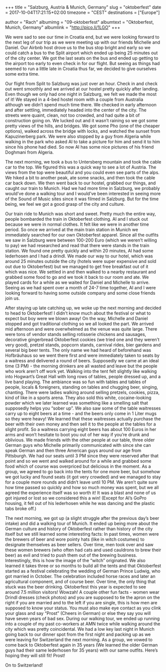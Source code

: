 +++
title = "Salzburg, Austria & Munich, Germany"
slug = "oktoberfest"
date = 2017-10-04T17:21:15+02:00
timezone = "CEST"
destinations = ["Europe"]

author = "Rach"
albumimg = "09-oktoberfest"
albumtext = "Oktoberfest, Munich, Germany"
albumlink = "http://pico.li/1LGO"
+++

We were sad to see our time in Croatia end, but we were looking forward to the next leg of our trip as we were meeting up with our friends Michelle and Daniel. Our Airbnb host drove us to the bus stop bright and early so we could catch a bus to the Split airport which ended up being 25 minutes out of the city center. We got the last seats on the bus and ended up getting to the airport too early to even check in for our flight. But seeing as things had seemed to run a little late in Croatia thus far, we decided to give ourselves some extra time.

Our flight from Split to Salzburg was just over an hour. Check in and check out went smoothly and we arrived at our hostel pretty quickly after landing. Even though we only had one night in Salzburg, we felt we made the most of it! We stayed in a 4-bed hostel room with a couple from Australia although we didn’t spend much time there. We checked in early afternoon and after settling, immediately headed into the center of the city. The streets were quaint, clean, not too crowded, and had quite a bit of construction going on. We lucked out and it wasn’t raining so we got some pretty views of the hills, and bridges. We got some Pho (one of the cheaper options), walked across the bridge with locks, and watched the sunset from Kapuzinerberg park. We were also stopped by a guy from Algeria while walking in the park who asked Al to take a picture for him and send it to him since his phone had died. So now Al has some nice pictures of his friend Doghmani from Algeria.

The next morning, we took a bus to Untersberg mountain and took the cable car to the top. We figured this was a quick way to see a lot of Austria. The views from the top were beautiful and you could even see parts of the alps. We hiked a bit to another peak, ate some snacks, and then took the cable car back down. We then went back to our hostel, grabbed our things, and caught our train to Munich. Had we had more time in Salzburg, we probably would’ve done a walking tour and I would’ve been interested in seeing more of the Sound of Music sites since it was filmed in Salzburg. But for the time being, we feel we got a good grasp of the city and culture.

Our train ride to Munich was short and sweet. Pretty much the entire way, people bombarded the train in Oktoberfest clothing. Al and I stuck out because we were in normal clothes. It felt like we were in another time period. So once we arrived at the main train station in Munich we immediately searched for our own Oktoberfest apparel. Since all the outfits we saw in Salzburg were between 100-200 Euro (which we weren’t willing to pay) we had researched and read that there were stands in the train station. We found one pretty quickly and within 20 minutes, Al had some lederhosen and I had a drindl. We made our way to our hotel, which was around 25 minutes outside the city (hotels were super expensive and sold out due to Oktoberfest) but we managed to get free breakfast out of it which was nice. We settled in and then walked to a nearby restaurant and grabbed some food to go and we took it back to our room and ate. We played cards for a while as we waited for Daniel and Michelle to arrive. Seeing as we had spent over a month of 24-7 time together, Al and I were looking forward to having some outside company and some close friends join us.

After staying up late catching up, we woke up the next morning and decided to head to Oktoberfest! I didn’t know much about the festival or what to expect but boy were we blown away! On the way, Michelle and Daniel stopped and got traditional clothing so we all looked the part. We arrived mid afternoon and were overwhelmed as the venue was quite large. There were tons of vendor stands selling rotisserie chickens and sausages, decorative gingerbread Oktoberfest cookies (we tried one and they weren’t very good), pretzel stands, popcorn stands, carnival rides, bier gardens and several big beer tents. The only name we had heard of beforehand was Hofbräuhaus so we went there first and were immediately taken to seats by a waitress and delivered a round of beers. Supposedly we came at an ideal time (3 PM) - the morning drinkers are all wasted and leave but the people who work aren’t off work yet. Walking into the tent felt slightly like walking into Hogwart’s Great Hall with long rows of tables, people dressed up, and a live band playing. The ambiance was so fun with tables and tables of people, locals & foreigners, standing on tables and chugging beer, singing, chanting. There were ladies walking around selling pretzels, cookies, pizza, kind of like in a sports arena. They also sold this white, cocaine-looking powder which we later learned was something like a smelling salt that supposedly helps you “sober up”. We also saw some of the table waitresses carry up to eight beers at a time - and the beers only come in 1 Liter mugs so they were heavy! We learned that these waitresses actually purchase the beer with their own money and then sell it to the people at the tables for a slight profit. So a waitress carrying eight beers has about 100 Euros in her arms and won’t hesitate to boot you out of her way if you’re drunk and oblivious. We made friends with the other people at our table, three older German guys who Michelle primarily communicated with since she can speak German and then three American guys around our age from Pittsburgh. We had our seats until 3 PM since they were reserved after that point and so we went and walked around for a while and grabbed some food which of course was overpriced but delicious in the moment. As a group, we agreed to go back into the tents for one more beer, but somehow we got lucky and found seats (it got very crowded) and we managed to stay for a couple more rounds and didn’t leave until 10 PM. We aren’t quite sure how time passed so quickly and how so much money was spent, but we all agreed the experience itself was so worth it! It was a blast and none of us got injured or lost so we considered this a win! (Except for Al’s GoPro housing, it fell out of his lederhosen while he was dancing and the plastic tabs broke off.)

The next morning, we got up (a slight struggle after the previous day’s beer intake) and did a walking tour of Munich. It ended up being more about the German culture and history of Oktoberfest rather than history of the city itself but we still learned some interesting facts: In past times, women were the brewers of beer and wore pointy hats (like in witch costumes) to designate themselves as beer sellers. Over time, men took over and saw these women brewers (who often had cats and used cauldrons to brew their beer) as evil and tried to push them out of the brewing business. Interestingly, this is how the image of the “witch” originated. We also learned it takes three or so months to build all the tents and that Oktoberfest started as a festival celebrating the wedding of German Prince Ludwig, who got married in October. The celebration included horse races and later an agricultural component, and of course beer. Over time, the only thing that stuck was the beer drinking. Oktoberfest this year is expected to see around 7.5 million visitors! Wowzah!  A couple other fun facts - women wear Drindl dresses (check photos) and you are supposed to tie the apron on the right if you are married and to the left if you are single, this is how men are supposed to know your status. You must also make eye contact as you clink your glass and say “Prost” (Cheers in German) or else they say you will have seven years of bad sex. During our walking tour, we ended up running into a couple of my past co-workers at AMN twice while walking around the city which was pretty coincidental. We had a low key last night in Munich going back to our dinner spot from the first night and packing up as we were leaving for Switzerland the next morning. As a group, we vowed to come back to Oktoberfest again in 35 years (We learned the older German guys had their same lederhosen for 35 years) with our same outfits. Here’s hoping they will still fit! Prost!

On to Switzerland!
